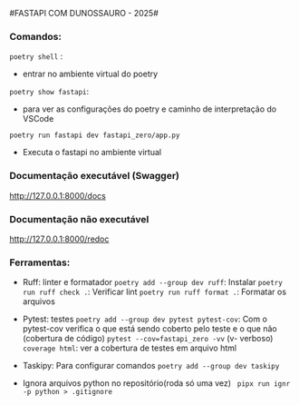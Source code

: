 #FASTAPI COM DUNOSSAURO - 2025#

### Comandos:

`poetry shell` :

- entrar no ambiente virtual do poetry

`poetry show fastapi`:

- para ver as configurações do poetry e caminho de interpretação do VSCode

`poetry run fastapi dev fastapi_zero/app.py`

- Executa o fastapi no ambiente virtual

### Documentação executável (Swagger)

http://127.0.0.1:8000/docs

### Documentação não executável

http://127.0.0.1:8000/redoc

### Ferramentas:

- Ruff: linter e formatador
  `poetry add --group dev ruff`: Instalar
  `poetry run ruff check .`: Verificar lint
  `poetry run ruff format .`: Formatar os arquivos

- Pytest: testes
  `poetry add --group dev pytest pytest-cov`: Com o pytest-cov verifica o que está sendo coberto pelo teste e o que não (cobertura de código)
  `pytest --cov=fastapi_zero -vv` (v- verboso)
  `coverage html`: ver a cobertura de testes em arquivo html

- Taskipy: Para configurar comandos
  `poetry add --group dev taskipy`

- Ignora arquivos python no repositório(roda só uma vez)
  ` pipx run ignr -p python > .gitignore`
